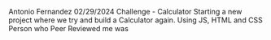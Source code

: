 Antonio Fernandez 
02/29/2024 
Challenge  - Calculator
Starting a new project where we try and build a Calculator again. Using JS, HTML and CSS
Person who Peer Reviewed me was 
